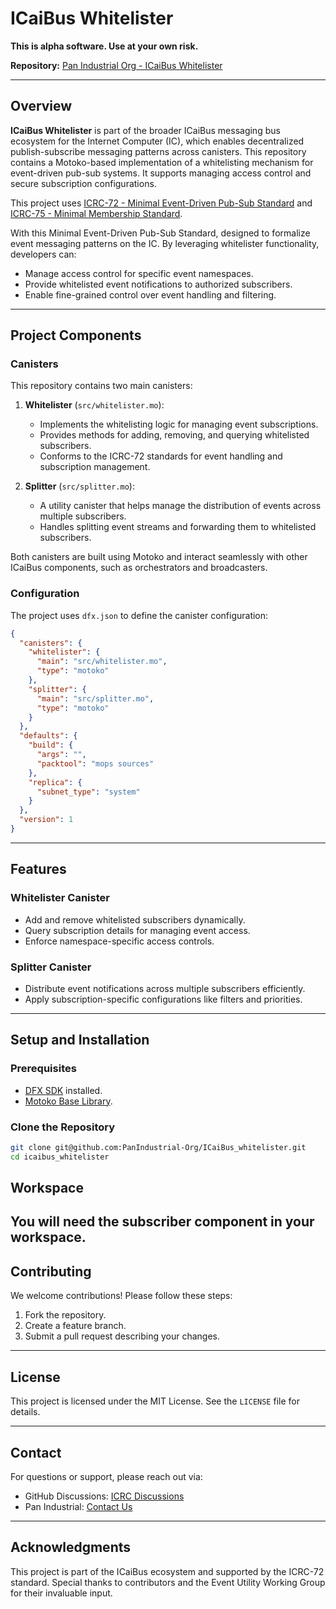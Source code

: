 # ICaiBus Whitelister

**This is alpha software. Use at your own risk.**

**Repository:** [Pan Industrial Org - ICaiBus Whitelister](https://github.com/PanIndustrial-Org/icaibus_whitelister)

---

## Overview

**ICaiBus Whitelister** is part of the broader ICaiBus messaging bus ecosystem for the Internet Computer (IC), which enables decentralized publish-subscribe messaging patterns across canisters. This repository contains a Motoko-based implementation of a whitelisting mechanism for event-driven pub-sub systems. It supports managing access control and secure subscription configurations.

This project uses [ICRC-72 - Minimal Event-Driven Pub-Sub Standard](https://github.com/icdevs/ICEventsWG/blob/main/draft_proposals_current/candidate-ICRC72-20240924.md) and [ICRC-75 - Minimal Membership Standard](https://github.com/dfinity/ICRC/issues/75).

With this Minimal Event-Driven Pub-Sub Standard, designed to formalize event messaging patterns on the IC. By leveraging whitelister functionality, developers can:

- Manage access control for specific event namespaces.
- Provide whitelisted event notifications to authorized subscribers.
- Enable fine-grained control over event handling and filtering.

---

## Project Components

### Canisters

This repository contains two main canisters:

1. **Whitelister** (`src/whitelister.mo`):
   - Implements the whitelisting logic for managing event subscriptions.
   - Provides methods for adding, removing, and querying whitelisted subscribers.
   - Conforms to the ICRC-72 standards for event handling and subscription management.

2. **Splitter** (`src/splitter.mo`):
   - A utility canister that helps manage the distribution of events across multiple subscribers.
   - Handles splitting event streams and forwarding them to whitelisted subscribers.

Both canisters are built using Motoko and interact seamlessly with other ICaiBus components, such as orchestrators and broadcasters.

### Configuration

The project uses `dfx.json` to define the canister configuration:

```json
{
  "canisters": {
    "whitelister": {
      "main": "src/whitelister.mo",
      "type": "motoko"
    },
    "splitter": {
      "main": "src/splitter.mo",
      "type": "motoko"
    }
  },
  "defaults": {
    "build": {
      "args": "",
      "packtool": "mops sources"
    },
    "replica": {
      "subnet_type": "system"
    }
  },
  "version": 1
}
```

---

## Features

### Whitelister Canister
- Add and remove whitelisted subscribers dynamically.
- Query subscription details for managing event access.
- Enforce namespace-specific access controls.

### Splitter Canister
- Distribute event notifications across multiple subscribers efficiently.
- Apply subscription-specific configurations like filters and priorities.

---

## Setup and Installation

### Prerequisites
- [DFX SDK](https://internetcomputer.org/docs/current/developer-docs/build/install) installed.
- [Motoko Base Library](https://github.com/dfinity/motoko-base).

### Clone the Repository
```bash
git clone git@github.com:PanIndustrial-Org/ICaiBus_whitelister.git
cd icaibus_whitelister
```

## Workspace

You will need the subscriber component in your workspace.
---


## Contributing

We welcome contributions! Please follow these steps:
1. Fork the repository.
2. Create a feature branch.
3. Submit a pull request describing your changes.

---

## License

This project is licensed under the MIT License. See the `LICENSE` file for details.

---

## Contact

For questions or support, please reach out via:
- GitHub Discussions: [ICRC Discussions](https://github.com/icdevs/ICEventsWG/issues)
- Pan Industrial: [Contact Us](https://panindustrial.com)

---

## Acknowledgments

This project is part of the ICaiBus ecosystem and supported by the ICRC-72 standard. Special thanks to contributors and the Event Utility Working Group for their invaluable input.

